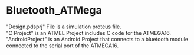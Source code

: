 # Bluetooth_ATMega
"Design.pdsprj" File is a simulation proteus file. <br />
"C Project" is an ATMEL Project includes C code for the ATMEGA16. <br />
"AndroidProject" is an Android Project that connects to a bluetooth module connected to the serial port of the ATMEGA16.
